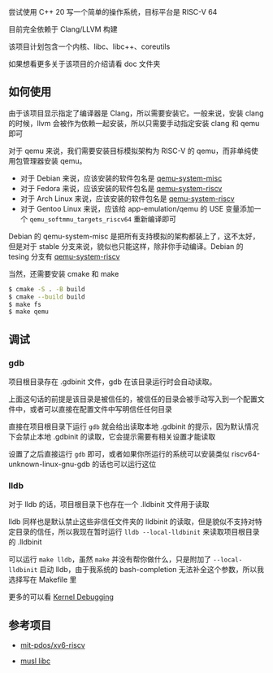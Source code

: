 尝试使用 C++ 20 写一个简单的操作系统，目标平台是 RISC-V 64

目前完全依赖于 Clang/LLVM 构建

该项目计划包含一个内核、libc、libc++、coreutils

如果想看更多关于该项目的介绍请看 doc 文件夹

## 如何使用

由于该项目显示指定了编译器是 Clang，所以需要安装它。一般来说，安装 clang 的时候，llvm 会被作为依赖一起安装，所以只需要手动指定安装 clang 和 qemu 即可

对于 qemu 来说，我们需要安装目标模拟架构为 RISC-V 的 qemu，而非单纯使用包管理器安装 qemu。

- 对于 Debian 来说，应该安装的软件包名是 [qemu-system-misc](https://packages.debian.org/bookworm/qemu-system-misc)
- 对于 Fedora 来说，应该安装的软件包名是 [qemu-system-riscv](https://packages.fedoraproject.org/pkgs/qemu/qemu-system-riscv/index.html)
- 对于 Arch Linux 来说，应该安装的软件包名是 [qemu-system-riscv](https://archlinux.org/packages/extra/x86_64/qemu-system-riscv/)
- 对于 Gentoo Linux 来说，应该给 app-emulation/qemu 的 USE 变量添加一个 `qemu_softmmu_targets_riscv64` 重新编译即可

Debian 的 qemu-system-misc 是把所有支持模拟的架构都装上了，这不太好，但是对于 stable 分支来说，貌似也只能这样，除非你手动编译。Debian 的 tesing 分支有 [qemu-system-riscv](https://packages.debian.org/trixie/qemu-system-riscv)

当然，还需要安装 cmake 和 make

```bash
$ cmake -S . -B build
$ cmake --build build
$ make fs
$ make qemu
```

## 调试

### gdb

项目根目录存在 .gdbinit 文件，gdb 在该目录运行时会自动读取。

上面这句话的前提是该目录是被信任的，被信任的目录会被手动写入到一个配置文件中，或者可以直接在配置文件中写明信任任何目录

直接在项目根目录下运行 `gdb` 就会给出读取本地 .gdbinit 的提示，因为默认情况下会禁止本地 .gdbinit 的读取，它会提示需要有相关设置才能读取

设置了之后直接运行 `gdb` 即可，或者如果你所运行的系统可以安装类似 riscv64-unknown-linux-gnu-gdb 的话也可以运行这位

### lldb

对于 lldb 的话，项目根目录下也存在一个 .lldbinit 文件用于读取

lldb 同样也是默认禁止这些非信任文件夹的 lldbinit 的读取，但是貌似不支持对特定目录的信任，所以我现在暂时运行 `lldb --local-lldbinit` 来读取项目根目录的 .lldbinit

可以运行 `make lldb`，虽然 `make` 并没有帮你做什么，只是附加了 `--local-lldbinit` 启动 lldb，由于我系统的 bash-completion 无法补全这个参数，所以我选择写在 Makefile 里

更多的可以看 [Kernel Debugging](https://wiki.osdev.org/Kernel_Debugging#Using_Debuggers_with_VMs)

## 参考项目

- [mit-pdos/xv6-riscv](https://github.com/mit-pdos/xv6-riscv)

- [musl libc](https://musl.libc.org/)
